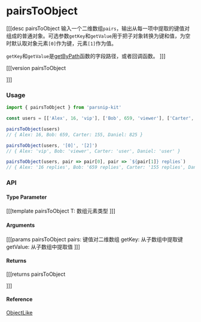 # pairsToObject

[[[desc pairsToObject
  输入一个二维数组`pairs`，输出从每一项中提取的键值对组成的普通对象。可选参数`getKey`和`getValue`用于把子对象转换为键和值，为空时默认取对象元素`[0]`作为键，元素`[1]`作为值。
  
  `getKey`和`getValue`是[getByPath](../object/getByPath)函数的字段路径，或者回调函数。
]]]

[[[version pairsToObject
  
]]]

### Usage

```ts
import { pairsToObject } from 'parsnip-kit'

const users = [['Alex', 16, 'vip'], ['Bob', 659, 'viewer'], ['Carter', 155, 'user'], ['Daniel', 825, 'user']]

pairsToObject(users)
// { Alex: 16, Bob: 659, Carter: 155, Daniel: 825 }

pairsToObject(users, '[0]', '[2]')
// { Alex: 'vip', Bob: 'viewer', Carter: 'user', Daniel: 'user' }

pairsToObject(users, pair => pair[0], pair => `${pair[1]} replies`)
// { Alex: '16 replies', Bob: '659 replies', Carter: '155 replies', Daniel: '825 replies' }
```


### API

#### Type Parameter

[[[template pairsToObject
T: 数组元素类型
]]]

#### Arguments

[[[params pairsToObject
pairs: 键值对二维数组
getKey: 从子数组中提取键
getValue: 从子数组中提取值
]]]

#### Returns


[[[returns pairsToObject

]]]

#### Reference

[ObjectLike](../common/types#objectlike)